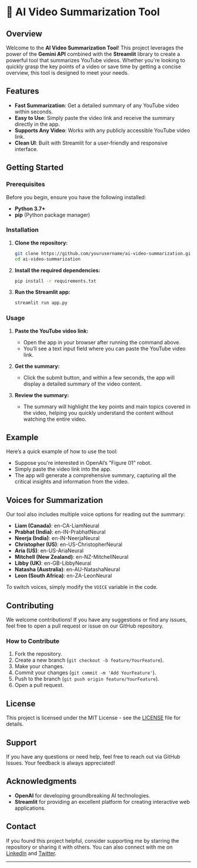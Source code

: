 

# 🎥 AI Video Summarization Tool

## Overview

Welcome to the **AI Video Summarization Tool**! This project leverages the power of the **Gemini API** combined with the **Streamlit** library to create a powerful tool that summarizes YouTube videos. Whether you're looking to quickly grasp the key points of a video or save time by getting a concise overview, this tool is designed to meet your needs.

## Features

- **Fast Summarization**: Get a detailed summary of any YouTube video within seconds.
- **Easy to Use**: Simply paste the video link and receive the summary directly in the app.
- **Supports Any Video**: Works with any publicly accessible YouTube video link.
- **Clean UI**: Built with Streamlit for a user-friendly and responsive interface.

## Getting Started

### Prerequisites

Before you begin, ensure you have the following installed:

- **Python 3.7+**
- **pip** (Python package manager)

### Installation

1. **Clone the repository:**

   ```bash
   git clone https://github.com/yourusername/ai-video-summarization.git
   cd ai-video-summarization
   ```

2. **Install the required dependencies:**

   ```bash
   pip install -r requirements.txt
   ```

3. **Run the Streamlit app:**

   ```bash
   streamlit run app.py
   ```

### Usage

1. **Paste the YouTube video link:** 
   - Open the app in your browser after running the command above.
   - You’ll see a text input field where you can paste the YouTube video link.

2. **Get the summary:**
   - Click the submit button, and within a few seconds, the app will display a detailed summary of the video content.

3. **Review the summary:**
   - The summary will highlight the key points and main topics covered in the video, helping you quickly understand the content without watching the entire video.

## Example

Here’s a quick example of how to use the tool:

- Suppose you're interested in OpenAI’s "Figure 01" robot.
- Simply paste the video link into the app.
- The app will generate a comprehensive summary, capturing all the critical insights and information from the video.

## Voices for Summarization

Our tool also includes multiple voice options for reading out the summary:

- **Liam (Canada)**: en-CA-LiamNeural
- **Prabhat (India)**: en-IN-PrabhatNeural
- **Neerja (India)**: en-IN-NeerjaNeural
- **Christopher (US)**: en-US-ChristopherNeural
- **Aria (US)**: en-US-AriaNeural
- **Mitchell (New Zealand)**: en-NZ-MitchellNeural
- **Libby (UK)**: en-GB-LibbyNeural
- **Natasha (Australia)**: en-AU-NatashaNeural
- **Leon (South Africa)**: en-ZA-LeonNeural

To switch voices, simply modify the `VOICE` variable in the code.

## Contributing

We welcome contributions! If you have any suggestions or find any issues, feel free to open a pull request or issue on our GitHub repository.

### How to Contribute

1. Fork the repository.
2. Create a new branch (`git checkout -b feature/YourFeature`).
3. Make your changes.
4. Commit your changes (`git commit -m 'Add YourFeature'`).
5. Push to the branch (`git push origin feature/YourFeature`).
6. Open a pull request.

## License

This project is licensed under the MIT License - see the [LICENSE](LICENSE) file for details.

## Support

If you have any questions or need help, feel free to reach out via GitHub Issues. Your feedback is always appreciated!

## Acknowledgments

- **OpenAI** for developing groundbreaking AI technologies.
- **Streamlit** for providing an excellent platform for creating interactive web applications.

## Contact

If you found this project helpful, consider supporting me by starring the repository or sharing it with others. You can also connect with me on [LinkedIn](https://www.linkedin.com/in/yourprofile) and [Twitter](https://twitter.com/yourprofile).

---
